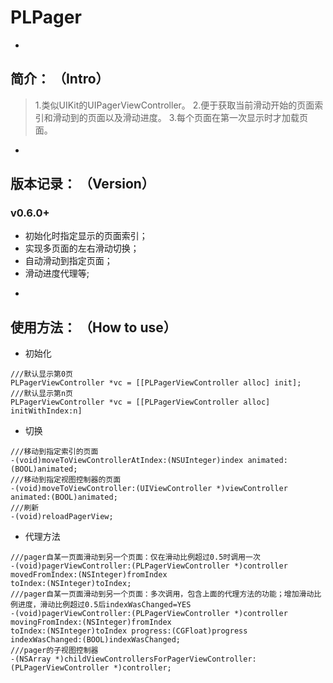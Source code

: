 # PLPager
- 
## 简介： （Intro）
>1.类似UIKit的UIPagerViewController。
>2.便于获取当前滑动开始的页面索引和滑动到的页面以及滑动进度。
>3.每个页面在第一次显示时才加载页面。
-
## 版本记录： （Version）
### v0.6.0+
* 初始化时指定显示的页面索引；
* 实现多页面的左右滑动切换；
* 自动滑动到指定页面；
* 滑动进度代理等;
-
## 使用方法： （How to use）
* 初始化
```
///默认显示第0页
PLPagerViewController *vc = [[PLPagerViewController alloc] init]; 
///默认显示第n页
PLPagerViewController *vc = [[PLPagerViewController alloc] initWithIndex:n]
```
* 切换
```
///移动到指定索引的页面
-(void)moveToViewControllerAtIndex:(NSUInteger)index animated:(BOOL)animated;
///移动到指定视图控制器的页面
-(void)moveToViewController:(UIViewController *)viewController animated:(BOOL)animated;
///刷新
-(void)reloadPagerView;
```
* 代理方法
```
///pager自某一页面滑动到另一个页面：仅在滑动比例超过0.5时调用一次
-(void)pagerViewController:(PLPagerViewController *)controller 
movedFromIndex:(NSInteger)fromIndex 
toIndex:(NSInteger)toIndex;
///pager自某一页面滑动到另一个页面：多次调用，包含上面的代理方法的功能；增加滑动比例进度，滑动比例超过0.5后indexWasChanged=YES
-(void)pagerViewController:(PLPagerViewController *)controller 
movingFromIndex:(NSInteger)fromIndex 
toIndex:(NSInteger)toIndex progress:(CGFloat)progress 
indexWasChanged:(BOOL)indexWasChanged;
///pager的子视图控制器
-(NSArray *)childViewControllersForPagerViewController:(PLPagerViewController *)controller;
```
